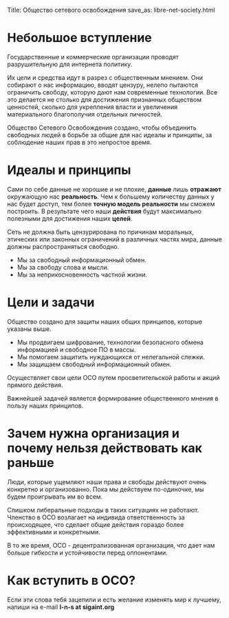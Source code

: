 Title: Общество сетевого освобождения
save_as: libre-net-society.html

Небольшое вступление
====

Государственные и коммерческие организации проводят разрушительную для интернета политику.

Их цели и средства идут в разрез с общественным мнением. Они собирают о нас информацию, вводят цензуру, нелепо пытаются ограничить свободу, которую дают нам современные технологии. Все это делается не столько для достижения признанных обществом ценностей, сколько для укрепления власти и увеличения материального благополучия отдельных личностей.

Общество Сетевого Освобождения создано, чтобы объединить свободных людей в борьбе за общие для нас идеалы и принципы, за соблюдение наших прав в это непростое время.

Идеалы и принципы
====

Сами по себе данные не хорошие и не плохие, **данные** лишь **отражают** окружающую нас **реальность**. 
Чем к большему количеству данных у нас будет доступ, тем более **точную модель реальности** мы сможем построить.
В результате чего наши **действия** будут максимально полезными для достижения наших **целей**. 

Сеть не должна быть цензурирована по причинам моральных, этических или законных ограничений в различных частях мира, данные должны распространяться свободно.

- Мы за свободный информационный обмен.
- Мы за свободу слова и мысли.
- Мы за неприкосновенность частной жизни.

Цели и задачи
====

Общество создано для защиты наших общих принципов, которые указаны выше.

- Мы продвигаем шифрование, технологии безопасного обмена информацией и свободное ПО в массы.
- Мы помогаем защитить нуждающихся от нелегальной слежки.
- Мы защищаем свободный информационный обмен.

Осуществляет свои цели ОСО путем просветительской работы и акций прямого действия.

Важнейшей задачей является формирование общественного мнения в пользу наших принципов.

Зачем нужна организация и почему нельзя действовать как раньше
====

Люди, которые ущемляют наши права и свободы действуют очень конкретно и организованно. Пока мы действуем по-одиночке, мы будем проигрывать им во всем.

Слишком либеральные подходы в таких ситуациях не работают. Членство в ОСО возлагает на индивида ответственность за происходящее, что сделает общие действия гораздо более эффективными и конкретными.

В то же время, ОСО - децентрализованная организация, что дает нам больше гибкости и устойчивости перед оппонентами.

Как вступить в ОСО?
====

Если эти слова тебя зацепили и есть желание изменять мир к лучшему, напиши на e-mail **l-n-s at sigaint.org**
